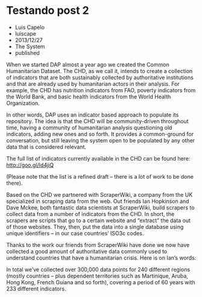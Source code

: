 # Testando post 2
- Luis Capelo
- luiscape
- 2013/12/27
- The System
- published

When we started DAP almost a year ago we created the Common Humanitarian Dataset. The CHD, as we call it, intends to create a collection of indicators that are both sustainably collected by authoritative institutions and that are already used by humanitarian actors in their analysis. For example, the CHD has nutrition indicators from FAO, poverty indicators from the World Bank, and basic health indicators from the World Health Organization.  

In other words, DAP uses an indicator based approach to populate its repository. The idea is that the CHD will be community-driven throughout time, having a community of humanitarian analysis questioning old indicators, adding new ones and so forth. It provides a common-ground for conversation, but still leaving the system open to be populated by any other data that is considered relevant. 

The full list of indicators currently available in the CHD can be found here: http://goo.gl/Id4jiQ 

(Please note that the list is a refined draft – there is a lot of work to be done there).

Based on the CHD we partnered with ScraperWiki, a company from the UK specialized in scraping data from the web. Out friends 
Ian Hopkinson and Dave Mckee, both fantastic data scientists at ScraperWiki, build scrapers to collect data from a number of indicators from the CHD. In short, the scrapers are scripts that go to a certain website and “extract” the data out of those websites. They, then, put the data into a single database using unique identifiers – in our case countries’ ISO3c codes. 

Thanks to the work our friends from ScraperWiki have done we now have collected a good amount of authoritative data commonly used to understand countries that have a humanitarian crisis. Here is on Ian’s words: 

In total we’ve collected over 300,000 data points for 240 different regions (mostly countries – plus dependent territories such as Martinique, Aruba, Hong Kong, French Guiana and so forth), covering a period of 60 years with 233 different indicators. 